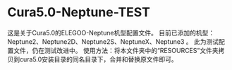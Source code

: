 # Cura5.0-Neptune-TEST
这是关于Cura5.0的ELEGOO-Neptune机型配置文件。
目前已添加的机型：Neptune2、Neptune2D、Neptune2S、NeptuneX、Neptune3 。
此为测试配置文件，仍在测试改进中。
使用方法：将本文件夹中的“RESOURCES”文件夹拷贝到cura5.0安装目录的同名目录下，合并和替换原文件即可。
